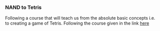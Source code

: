 ### NAND to Tetris

Following a course that will teach us from the absolute basic concepts i.e. to creating a game of Tetris.
Following the course given in the link [here](https://www.nand2tetris.org/) 
